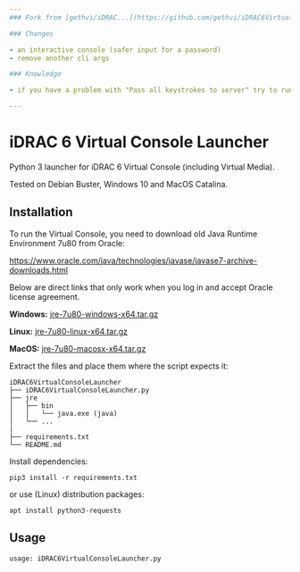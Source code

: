 ```yaml
---
### Fork from [gethvi/iDRAC...](https://github.com/gethvi/iDRAC6VirtualConsoleLauncher)

### Changes

- an interactive console (safer input for a password)
- remove another cli args

### Knowledge

- if you have a problem with "Pass all keystrokes to server" try to run this script as root

---
```


# iDRAC 6 Virtual Console Launcher
Python 3 launcher for iDRAC 6 Virtual Console (including Virtual Media).

Tested on Debian Buster, Windows 10 and MacOS Catalina.

## Installation
To run the Virtual Console, you need to download old Java Runtime Environment 7u80 from Oracle:

https://www.oracle.com/java/technologies/javase/javase7-archive-downloads.html

Below are direct links that only work when you log in and accept Oracle license agreement.

**Windows:**
[jre-7u80-windows-x64.tar.gz](https://download.oracle.com/otn/java/jdk/7u80-b15/jre-7u80-windows-x64.tar.gz)

**Linux:**
[jre-7u80-linux-x64.tar.gz](https://download.oracle.com/otn/java/jdk/7u80-b15/jre-7u80-linux-x64.tar.gz)

**MacOS:**
[jre-7u80-macosx-x64.tar.gz](https://download.oracle.com/otn/java/jdk/7u80-b15/jre-7u80-macosx-x64.tar.gz)


Extract the files and place them where the script expects it:

```
iDRAC6VirtualConsoleLauncher
├── iDRAC6VirtualConsoleLauncher.py
├── jre
│   ├── bin
│   │   └── java.exe (java)
│   └── ...
|
├── requirements.txt
└── README.md
```

Install dependencies:

`pip3 install -r requirements.txt`

or use (Linux) distribution packages:

`apt install python3-requests`

## Usage
```
usage: iDRAC6VirtualConsoleLauncher.py
```